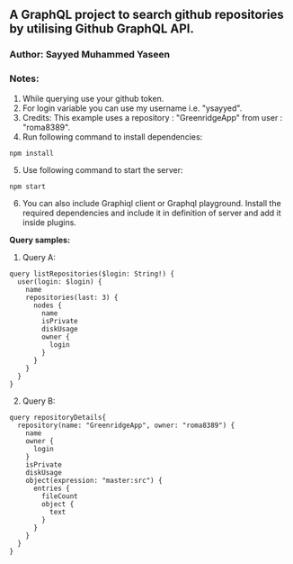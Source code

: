 ## **A GraphQL project to search github repositories by utilising Github GraphQL API.**

### **Author: Sayyed Muhammed Yaseen**

### Notes:

1. While querying use your github token.
2. For login variable you can use my username i.e. "ysayyed".
3. Credits: This example uses a repository : "GreenridgeApp" from user : "roma8389".
4. Run following command to install dependencies:

```
npm install
```

5. Use following command to start the server:

```
npm start
```

6. You can also include Graphiql client or Graphql playground. Install the required dependencies and include it in definition of server and add it inside plugins.

**Query samples:**

1. Query A:

```
query listRepositories($login: String!) {
  user(login: $login) {
    name
    repositories(last: 3) {
      nodes {
        name
        isPrivate
        diskUsage
        owner {
          login
        }
      }
    }
  }
}

```

2. Query B:

```
query repositoryDetails{
  repository(name: "GreenridgeApp", owner: "roma8389") {
    name
    owner {
      login
    }
    isPrivate
    diskUsage
    object(expression: "master:src") {
      entries {
        fileCount
        object {
          text
        }
      }
    }
  }
}
```
